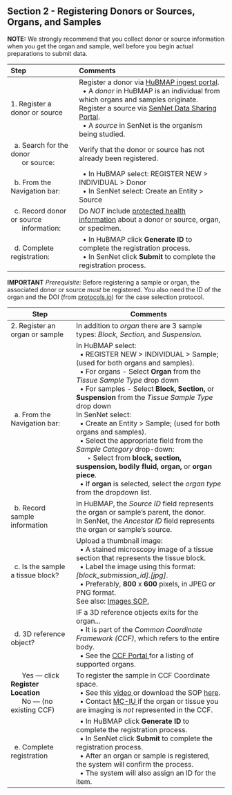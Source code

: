 ## Section 2 - Registering Donors or Sources, Organs, and Samples
**NOTE:** We strongly recommend that you collect donor or source information when you get the organ and sample, well before you begin actual preparations to submit data.

|Step | Comments |
|:---------------------------------------|:------------------------------------------------------------------------|
|1. Register a donor or source | Register a donor via <a href="http://ingest.hubmapconsortium.org">HuBMAP ingest portal</a>. <br> &nbsp; • A <em>donor</em> in HuBMAP is an individual from which organs and samples originate. <br> Register a source via <a href="https://data.sennetconsortium.org/search">SenNet Data Sharing Portal</a>. <br> &nbsp; • A <em>source</em> in SenNet is the organism being studied.|
|&nbsp; a. Search for the donor <br> &nbsp; &nbsp; &nbsp; or source:| Verify that the donor or source has not already been registered.|
|&nbsp; b. From the Navigation bar: | &nbsp; •  In HuBMAP select: REGISTER NEW > INDIVIDUAL > Donor <br> &nbsp; •  In SenNet select: Create an Entity > Source|
|&nbsp; c. Record donor or source <br> &nbsp; &nbsp; &nbsp; information: | Do <em>NOT</em> include <a href="https://ingest.hubmapconsortium.org/new/donor">protected health information</a> about a donor or source, organ, or specimen.|
|&nbsp; d. Complete registration: | &nbsp; •  In HuBMAP click <b>Generate ID</b> to complete the registration process. <br> &nbsp; •  In SenNet click <b>Submit</b> to complete the registration process.|

**IMPORTANT** _Prerequisite:_ Before registering a sample or organ, the associated donor or source _must_ be registered. You also need the ID of the organ and the DOI (from <a href="http://protocols.io">protocols.io</a>) for the case selection protocol.

|Step | Comments |
|----------------------------------------|-------------------------------------------------------------------------|
|2. Register an organ or sample | In addition to _organ_ there are 3 sample types: _Block, Section,_ and _Suspension._|
|&nbsp; a. From the Navigation bar: | In HuBMAP select: <br> &nbsp; • REGISTER NEW > INDIVIDUAL > Sample; (used for both organs and samples). <br> &nbsp; • For organs - Select **Organ** from the _Tissue Sample Type_ drop down <br> &nbsp; • For samples - Select **Block, Section,** or **Suspension** from the _Tissue Sample Type_ drop down <br> In SenNet select: <br> &nbsp; • Create an Entity > Sample; (used for both organs and samples). <br> &nbsp; • Select the appropriate field from the _Sample Category_ drop-down: <br> &nbsp; &nbsp; &nbsp; ‣ Select from **block, section, suspension, bodily fluid, organ,** or **organ piece**. <br> &nbsp; • If <strong>organ</strong> is selected, select the <em>organ type</em> from the dropdown list.|
|&nbsp; b. Record sample information | In HuBMAP, the _Source ID_ field represents the organ or sample’s parent, the donor. <br>In SenNet, the _Ancestor ID_ field represents the organ or sample’s source. |
|&nbsp; c. Is the sample a tissue block? | Upload a thumbnail image: <br> &nbsp; • A stained microscopy image of a tissue section that represents the tissue block. <br> &nbsp; • Label the image using this format: _[block_submission_id].[jpg]_. <br> &nbsp; • Preferably, **800** x **600** pixels, in JPEG or PNG format. <br> See also: <a href="https://docs.google.com/document/d/1swtxxF9z8Llnptqk4eNvgDpYUwDrViI78KbRI3b1jXg/edit#heading=h.cd53uti4az4">Images SOP. </a>|
|&nbsp; d. 3D reference object? | IF a 3D reference objects exits for the organ... <br> &nbsp; • It is part of the <em>Common Coordinate Framework (CCF)</em>, which refers to the entire body. <br> &nbsp; • See the <a href="https://hubmapconsortium.github.io/ccf/pages/ccf-3d-reference-library.html"> CCF Portal </a> for a listing of supported organs.|
|&nbsp; &nbsp; &nbsp; Yes — click **Register Location** <br> &nbsp; &nbsp; &nbsp; No — (no existing CCF)| To register the sample in CCF Coordinate space. <br> &nbsp; • See this <a href="https://www.youtube.com/watch?v=142hGer4xvU"> video </a> or download the SOP <a href="https://doi.org/10.5281/zenodo.5575776">here</a>. <br> &nbsp; • Contact <a href="infoccf@indiana.edu"> MC-IU </a> if the organ or tissue you are imaging is <em>not</em> represented in the CCF.|
|&nbsp; e. Complete registration | &nbsp; • In HuBMAP click **Generate ID** to complete the registration process. <br> &nbsp; • In SenNet click **Submit** to complete the registration process. <br> &nbsp; • After an organ or sample is registered, the system will confirm the process. <br> &nbsp; • The system will also assign an ID for the item.|
